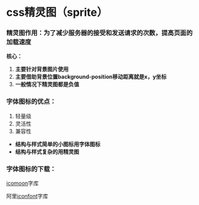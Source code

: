 # css精灵图（sprite）

### 精灵图作用：为了减少服务器的接受和发送请求的次数，提高页面的加载速度

**核心：**

1. **主要针对背景图片使用**
2.  **主要借助背景位置background-position移动距离就是x，y坐标**
3. **一般情况下精灵图都是负值**

### 字体图标的优点：

1. 轻量级
2. 灵活性
3. 兼容性
- **结构与样式简单的小图标用字体图标**
- **结构与样式复杂的用精灵图**

### 字体图标的下载：

[icomoon](http://icomoon.io/)字库 

阿里[iconfont](http://www.iconfont.cn/)字库